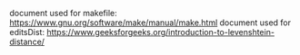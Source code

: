 document used for makefile: https://www.gnu.org/software/make/manual/make.html
document used for editsDist: https://www.geeksforgeeks.org/introduction-to-levenshtein-distance/